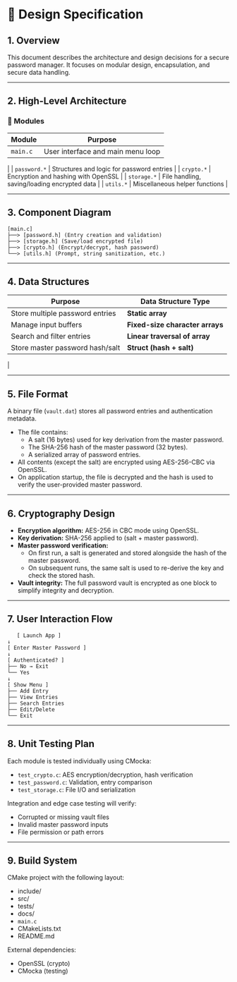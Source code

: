 # 🧠 Design Specification

## 1. Overview

This document describes the architecture and design decisions for a secure password manager. It focuses
on modular design, encapsulation, and secure data handling.

---

## 2. High-Level Architecture

### 🔧 Modules

| Module       | Purpose                                      |
|--------------|----------------------------------------------|
| `main.c`     | User interface and main menu loop            |
|
| `password.*` | Structures and logic for password entries    |
| `crypto.*`   | Encryption and hashing with OpenSSL          |
| `storage.*`  | File handling, saving/loading encrypted data |
| `utils.*`    | Miscellaneous helper functions               |

---

## 3. Component Diagram

```text
[main.c]
├──> [password.h] (Entry creation and validation)
├──> [storage.h] (Save/load encrypted file)
├──> [crypto.h] (Encrypt/decrypt, hash password)
└──> [utils.h] (Prompt, string sanitization, etc.)
```

---

## 4. Data Structures

| Purpose                         | Data Structure Type             |
|---------------------------------|---------------------------------|
| Store multiple password entries | **Static array**                |
| Manage input buffers            | **Fixed-size character arrays** |
| Search and filter entries       | **Linear traversal of array**   |
| Store master password hash/salt | **Struct (hash + salt)**        |
|

---

## 5. File Format

A binary file (`vault.dat`) stores all password entries and authentication metadata.

- The file contains:
    - A salt (16 bytes) used for key derivation from the master password.
    - The SHA-256 hash of the master password (32 bytes).
    - A serialized array of password entries.
- All contents (except the salt) are encrypted using AES-256-CBC via OpenSSL.
- On application startup, the file is decrypted and the hash is used to verify the user-provided master password.

---

## 6. Cryptography Design

- **Encryption algorithm:** AES-256 in CBC mode using OpenSSL.
- **Key derivation:** SHA-256 applied to (salt + master password).
- **Master password verification:**
    - On first run, a salt is generated and stored alongside the hash of the master password.
    - On subsequent runs, the same salt is used to re-derive the key and check the stored hash.
- **Vault integrity:** The full password vault is encrypted as one block to simplify integrity and decryption.

---

## 7. User Interaction Flow

```text
   [ Launch App ]
↓
[ Enter Master Password ]
↓
[ Authenticated? ]
├── No → Exit
└── Yes
↓
[ Show Menu ]
├── Add Entry
├── View Entries
├── Search Entries
├── Edit/Delete
└── Exit
   ```

---

## 8. Unit Testing Plan

Each module is tested individually using CMocka:

- `test_crypto.c`: AES encryption/decryption, hash verification
- `test_password.c`: Validation, entry comparison
- `test_storage.c`: File I/O and serialization

Integration and edge case testing will verify:

- Corrupted or missing vault files
- Invalid master password inputs
- File permission or path errors

---

## 9. Build System

CMake project with the following layout:

- include/
- src/
- tests/
- docs/
- `main.c`
- CMakeLists.txt
- README.md

External dependencies:

- OpenSSL (crypto)
- CMocka (testing)
